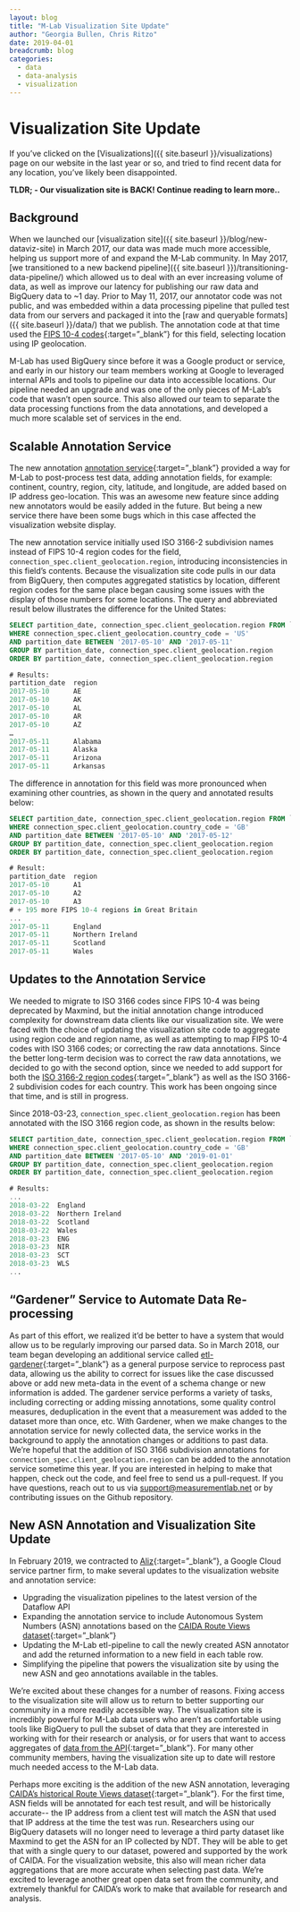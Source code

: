 ```yaml
---
layout: blog
title: "M-Lab Visualization Site Update"
author: "Georgia Bullen, Chris Ritzo"
date: 2019-04-01
breadcrumb: blog
categories:
  - data
  - data-analysis
  - visualization
---
```


# Visualization Site Update

If you’ve clicked on the [Visualizations]({{ site.baseurl }}/visualizations) page on our website in the last year or so, and tried to find recent data for any location, you’ve likely been disappointed.

**TLDR; - Our visualization site is BACK! Continue reading to learn more..**<!--more-->

## Background

When we launched our [visualization site]({{ site.baseurl }}/blog/new-dataviz-site) in March 2017, our data was made much more accessible, helping us support more of and expand the M-Lab community. In May 2017, [we transitioned to a new backend pipeline]({{ site.baseurl }})/transitioning-data-pipeline/) which allowed us to deal with an ever increasing volume of data, as well as improve our latency for publishing our raw data and BigQuery data to ~1 day. Prior to May 11, 2017, our annotator code was not public, and was embedded within a data processing pipeline that pulled test data from our servers and packaged it into the [raw and queryable formats]({{ site.baseurl }}/data/) that we publish. The annotation code at that time used the [FIPS 10-4 codes](https://en.wikipedia.org/wiki/FIPS_10-4){:target=”_blank”} for this field, selecting location using IP geolocation.

M-Lab has used BigQuery since before it was a Google product or service, and early in our history our team members working at Google to leveraged internal APIs and tools to pipeline our data into accessible locations. Our pipeline needed an upgrade and was one of the only pieces of M-Lab’s code that wasn’t open source. This also allowed our team to separate the data processing functions from the data annotations, and developed a much more scalable set of services in the end.

## Scalable Annotation Service

The new annotation [annotation service](https://github.com/m-lab/annotation-service){:target=”_blank”} provided a way for M-Lab to post-process test data, adding annotation fields, for example: continent, country, region, city, latitude, and longitude, are added based on IP address geo-location. This was an awesome new feature since adding new annotators would be easily added in the future. But being a new service there have been some bugs which in this case affected the visualization website display.

The new annotation service initially used ISO 3166-2 subdivision names instead of FIPS 10-4 region codes for the field, `connection_spec.client_geolocation.region`, introducing inconsistencies in this field’s contents. Because the visualization site code pulls in our data from BigQuery, then computes aggregated statistics by location, different region codes for the same place began causing some issues with the display of those numbers for some locations. The query and abbreviated result below illustrates the difference for the United States:

~~~sql
SELECT partition_date, connection_spec.client_geolocation.region FROM `measurement-lab.release.ndt_all`
WHERE connection_spec.client_geolocation.country_code = 'US'
AND partition_date BETWEEN '2017-05-10' AND '2017-05-11'
GROUP BY partition_date, connection_spec.client_geolocation.region
ORDER BY partition_date, connection_spec.client_geolocation.region

# Results:
partition_date  region
2017-05-10      AE
2017-05-10      AK
2017-05-10      AL
2017-05-10      AR
2017-05-10      AZ
…
2017-05-11      Alabama
2017-05-11      Alaska
2017-05-11      Arizona
2017-05-11      Arkansas
~~~

The difference in annotation for this field was more pronounced when examining other countries, as shown in the query and annotated results below:

~~~sql
SELECT partition_date, connection_spec.client_geolocation.region FROM `measurement-lab.release.ndt_all`
WHERE connection_spec.client_geolocation.country_code = 'GB'
AND partition_date BETWEEN '2017-05-10' AND '2017-05-12'
GROUP BY partition_date, connection_spec.client_geolocation.region
ORDER BY partition_date, connection_spec.client_geolocation.region

# Result:
partition_date  region
2017-05-10      A1
2017-05-10      A2
2017-05-10      A3
# + 195 more FIPS 10-4 regions in Great Britain
...
2017-05-11      England
2017-05-11      Northern Ireland
2017-05-11      Scotland
2017-05-11      Wales
~~~

## Updates to the Annotation Service

We needed to migrate to ISO 3166 codes since FIPS 10-4 was being deprecated by Maxmind, but the initial annotation change introduced complexity for downstream data clients like our visualization site. We were faced with the choice of updating the visualization site code to aggregate using region code and region name, as well as attempting to map FIPS 10-4 codes with ISO 3166 codes; or correcting the raw data annotations. Since the better long-term decision was to correct the raw data annotations, we decided to go with the second option, since we needed to add support for both the [ISO 3166-2 region codes](https://en.wikipedia.org/wiki/ISO_3166-1_alpha-2){:target=”_blank”} as well as the ISO 3166-2 subdivision codes for each country. This work has been ongoing since that time, and is still in progress.

Since 2018-03-23, `connection_spec.client_geolocation.region` has been annotated with the ISO 3166 region code, as shown in the results below:

~~~sql
SELECT partition_date, connection_spec.client_geolocation.region FROM `measurement-lab.release.ndt_all`
WHERE connection_spec.client_geolocation.country_code = 'GB'
AND partition_date BETWEEN '2017-05-10' AND '2019-01-01'
GROUP BY partition_date, connection_spec.client_geolocation.region
ORDER BY partition_date, connection_spec.client_geolocation.region

# Results:
...
2018-03-22  England
2018-03-22  Northern Ireland
2018-03-22  Scotland
2018-03-22  Wales
2018-03-23  ENG
2018-03-23  NIR
2018-03-23  SCT
2018-03-23  WLS
...
~~~

## “Gardener” Service to Automate Data Re-processing

As part of this effort, we realized it’d be better to have a system that would allow us to be regularly improving our parsed data. So in March 2018, our team began developing an additional service called [etl-gardener](https://github.com/m-lab/etl-gardener){:target=”_blank”} as a general purpose service to reprocess past data, allowing us the ability to correct for issues like the case discussed above or add new meta-data in the event of a schema change or new information is added. The gardener service performs a variety of tasks, including correcting or adding missing annotations, some quality control measures, deduplication in the event that a measurement was added to the dataset more than once, etc. With Gardener, when we make changes to the annotation service for newly collected data, the service works in the background to apply the annotation changes or additions to past data. We’re hopeful that the addition of ISO 3166 subdivision annotations for `connection_spec.client_geolocation.region` can be added to the annotation service sometime this year. If you are interested in helping to make that happen, check out the code, and feel free to send us a pull-request. If you have questions, reach out to us via support@measurementlab.net or by contributing issues on the Github repository.

## New ASN Annotation and Visualization Site Update

In February 2019, we contracted to [Aliz](https://aliz.ai){:target=”_blank”}, a Google Cloud service partner firm, to make several updates to the visualization website and annotation service:

* Upgrading the visualization pipelines to the latest version of the Dataflow API
* Expanding the annotation service to include Autonomous System Numbers (ASN) annotations based on the [CAIDA Route Views dataset](https://www.caida.org/data/routing/routeviews-prefix2as.xml){:target=”_blank”}
* Updating the M-Lab etl-pipeline to call the newly created ASN annotator and add the returned information to a new field in each table row.
* Simplifying the pipeline that powers the visualization site by using the new ASN and geo annotations available in the tables.

We’re excited about these changes for a number of reasons. Fixing access to the visualization site will allow us to return to better supporting our community in a more readily accessible way. The visualization site is incredibly powerful for M-Lab data users who aren’t as comfortable using tools like BigQuery to pull the subset of data that they are interested in working with for their research or analysis, or for users that want to access aggregates of [data from the API](http://data-api.measurementlab.net/){:target=”_blank”}. For many other community members, having the visualization site up to date will restore much needed access to the M-Lab data.

Perhaps more exciting is the addition of the new ASN annotation, leveraging [CAIDA’s historical Route Views dataset](https://www.caida.org/data/routing/routeviews-prefix2as.xml){:target=”_blank”}. For the first time, ASN fields will be annotated for each test result, and will be historically accurate-- the IP address from a client test will match the ASN that used that IP address at the time the test was run. Researchers using our BigQuery datasets will no longer need to leverage a third party dataset like Maxmind to get the ASN for an IP collected by NDT. They will be able to get that with a single query to our dataset, powered and supported by the work of CAIDA. For the visualization website, this also will mean richer data aggregations that are more accurate when selecting past data. We’re excited to leverage another great open data set from the community, and extremely thankful for CAIDA’s work to make that available for research and analysis.
